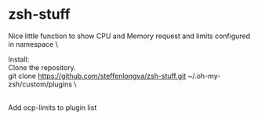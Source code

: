 # zsh-stuff
Nice little function to show CPU and Memory request and limits configured in namespace \

Install: \
Clone the repository. \
git clone https://github.com/steffenlongva/zsh-stuff.git ~/.oh-my-zsh/custom/plugins \

\
Add ocp-limits to plugin list
